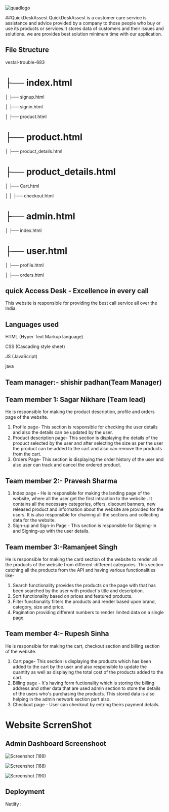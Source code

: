 

![quadlogo](https://github.com/sagu29/vestal-trouble-683/assets/39863817/9fb00463-4ad4-4ce1-aebb-167ea2487829)

##QuickDeskAssest
QuickDeskAssest is a customer care service is  assistance and advice provided by a company to those people who buy or use its products or services.It stores data of customers and their issues and solutions.
we are provides best solution minimum time with our application.
## File Structure
vestal-trouble-683

├── index.html
===


│   ├── signup.html

│   ├── signin.html

│   ├── product.html







├── product.html
===

│   ├── product_details.html




├── product_details.html
===

│   ├── Cart.html 

│   │   ├── checkout.html


├── admin.html
===

│   ├── index.html



├── user.html
===

│   ├── profile.html

│   ├── orders.html




## quick Access Desk - Excellence in every call

This website is responsible for providing the best call service  all over the India.

## Languages used

HTML (Hyper Text Markup language)

CSS (Cascading style sheet)

JS (JavaScript)

java


## Team manager:- shishir padhan(Team Manager)


## Team member 1: Sagar Nikhare (Team lead)
He is responsible for making the product description, profile and orders page of the website. 
1. Profile page- This section is responsible for checking the user details and also the details can be updated by the user.
2. Product description page- This section is displaying the details of the product selected by the user and after selecting the size as per the user the product can be added to the cart and also can remove the products from the cart.
3. Orders Page- This section is displaying the order history of the user and also user can track and cancel the ordered product.


## Team member 2:- Pravesh Sharma
1. Index page - He is responsible for making the landing page of the website, where all the user get the first intraction to the website . It contains all the necessary categories, offers, discount banners, new released product and information about the website are provided for the users. It is also responsible for chaining all the sections and collecting data for the website.
2. Sign-up and Sign-in Page -  This section is responsible for Signing-in and Signing-up with the user details.

## Team member 3:-Ramanjeet Singh 
He is responsible for making the card section of the website to render all the products of the website from different-different categories. This section catching all the products from the API and having various functionalities like-
1. Search functionality provides the products on the page with that has been searched by the user with product's title and description.
3. Sort functionality based on prices and featured products.
4. Filter functionality filters the products and render based upon brand, category, size and price.
5. Pagination providing different numbers to render limited data on a single page.

## Team member 4:- Rupesh Sinha
He is responsible for making the cart, checkout section and billing section of the website.
1. Cart page- This section is displaying the products which has been added to the cart by the user and also responsible to update the quantity as well as displaying the total cost of the products added to the cart. 
2. Billing page - It's having form fuctionality which is storing the billing address and other data that are used admin section to store the details of the users who's purchasing the products.
This stored data is also helping in the admin network section part also.
3. Checkout page - User can checkout by entring theirs payment details.

# Website ScrrenShot

## Admin Dashboard Screenshoot
![Screenshot (189)](https://github.com/sagu29/vestal-trouble-683/assets/39863817/61b8f333-8765-45c6-9960-2fddf601b906)


![Screenshot (188)](https://github.com/sagu29/vestal-trouble-683/assets/39863817/7993b843-8736-4821-874d-5cd9c3f4c5c4)

![Screenshot (190)](https://github.com/sagu29/vestal-trouble-683/assets/39863817/ce9a428d-90c3-49a7-8a11-9de2bfbb788b)

## Deployment

Netlify :





